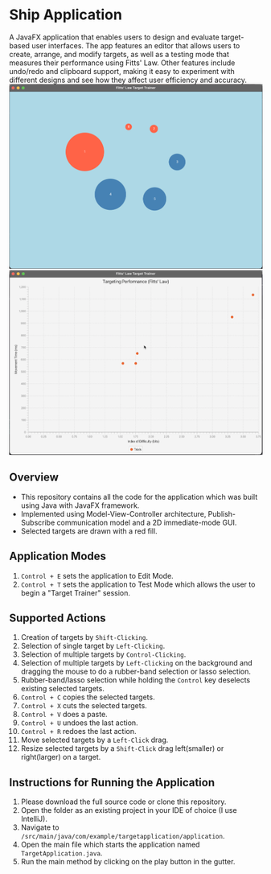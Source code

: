 # Ship Application

A JavaFX application that enables users to design and evaluate target-based user interfaces. The app features an editor that allows users to create, arrange, and modify targets, as well as a testing mode that measures their performance using Fitts' Law. Other features include undo/redo and clipboard support, making it easy to experiment with different designs and see how they affect user efficiency and accuracy.
![Screenshot](images/img1.png)
![Screenshot](images/img4.png)

## Overview
* This repository contains all the code for the application which was built using Java with JavaFX framework.
* Implemented using Model-View-Controller architecture, Publish-Subscribe communication model and a 2D immediate-mode GUI.
* Selected targets are drawn with a red fill.

## Application Modes
1. `Control + E` sets the application to Edit Mode.
1. `Control + T` sets the application to Test Mode which allows the user to begin a "Target Trainer" session.

## Supported Actions
1. Creation of targets by `Shift-Clicking`.
2. Selection of single target by `Left-Clicking`.
3. Selection of multiple targets by `Control-Clicking`.
4. Selection of multiple targets by `Left-Clicking` on the background and dragging the mouse to do a rubber-band selection or lasso selection. 
5. Rubber-band/lasso selection while holding the `Control` key deselects existing selected targets. 
6. `Control + C` copies the selected targets.
7. `Control + X` cuts the selected targets.
8. `Control + V` does a paste.
9. `Control + U` undoes the last action.
10. `Control + R` redoes the last action.
10. Move selected targets by a `Left-Click` drag.
11. Resize selected targets by a `Shift-Click` drag left(smaller) or right(larger) on a target.


## Instructions for Running the Application
1. Please download the full source code or clone this repository.
2. Open the folder as an existing project in your IDE of choice (I use IntelliJ).
3. Navigate to `/src/main/java/com/example/targetapplication/application`.
4. Open the main file which starts the application named `TargetApplication.java`.
5. Run the main method by clicking on the play button in the gutter.
